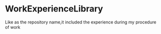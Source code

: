 # WorkExperienceLibrary
Like as the repository name,it included the experience during my procedure of work 
